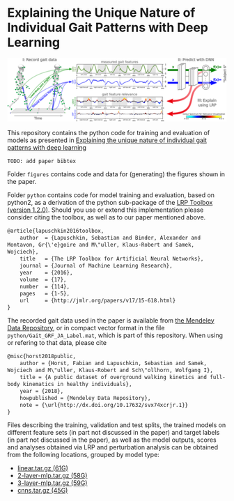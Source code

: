 # Explaining the Unique Nature of Individual Gait Patterns with Deep Learning

![overview figure](./figures/overview.png)

This repository contains the python code for training and evaluation of models as presented in
[Explaining the unique nature of individual gait patterns with deep learning](https://doi.org/10.1038/s41598-019-38748-8)
```
TODO: add paper bibtex
```


Folder `figures` contains code and data for (generating) the figures shown in the paper.

Folder `python` contains code for model training and evaluation, based on python2, as a derivation of the python sub-package of the [LRP Toolbox (version 1.2.0)](https://github.com/sebastian-lapuschkin). Should you use or extend this implementation please consider citing the toolbox, as well as to our paper mentioned above.
```
@article{lapuschkin2016toolbox,
    author  = {Lapuschkin, Sebastian and Binder, Alexander and Montavon, Gr{\'e}goire and M\"uller, Klaus-Robert and Samek, Wojciech},
    title   = {The LRP Toolbox for Artificial Neural Networks},
    journal = {Journal of Machine Learning Research},
    year    = {2016},
    volume  = {17},
    number  = {114},
    pages   = {1-5},
    url     = {http://jmlr.org/papers/v17/15-618.html}
}
```

The recorded gait data used in the paper is available from [the Mendeley Data Repository](http://dx.doi.org/10.17632/svx74xcrjr.1), or in compact vector format in the file `python/Gait_GRF_JA_Label.mat`, which is part of this repository.
When using or refering to that data, please cite
```
@misc{horst2018public,
	author = {Horst, Fabian and Lapuschkin, Sebastian and Samek, Wojciech and M\"uller, Klaus-Robert and Sch\"ollhorn, Wolfgang I},
	title = {A public dataset of overground walking kinetics and full-body kinematics in healthy individuals},
	year = {2018},
	howpublished = {Mendeley Data Repository},
	note = {\url{http://dx.doi.org/10.17632/svx74xcrjr.1}}
}
```


Files describing the training, validation and test splits, the trained models on different feature sets (in part not discussed in the paper) and target labels (in part not discussed in the paper), as well as the model outputs, scores and analyses obtained via LRP and perturbation analysis can be obtained from the following locations, grouped by model type:

+ [linear.tar.gz (61G)](172.16.23.134/interpretable-deep-gait/cnns.tar.gz) 
+ [2-layer-mlp.tar.gz (58G)](172.16.23.134/interpretable-deep-gait/2-layer-mlp.tar.gz) 
+ [3-layer-mlp.tar.gz (59G)](172.16.23.134/interpretable-deep-gait/3-layer-mlp.tar.gz) 
+ [cnns.tar.gz (45G)](172.16.23.134/interpretable-deep-gait/cnns.tar.gz) 

